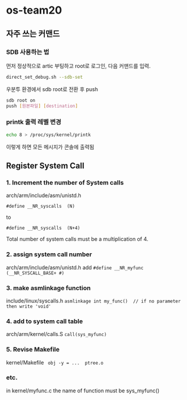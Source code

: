 # os-team20

## 자주 쓰는 커맨드

### SDB 사용하는 법
먼저 정상적으로 artic 부팅하고 root로 로그인, 다음 커맨드를 입력.
```sh
direct_set_debug.sh --sdb-set
```

우분투 환경에서 sdb root로 전환 후 push
```sh
sdb root on
push [원본파일] [destination]
```

### printk 출력 레벨 변경
```sh
echo 8 > /proc/sys/kernel/printk
```
이렇게 하면 모든 메시지가 콘솔에 출력됨

## Register System Call
### 1. Increment the number of System calls
arch/arm/include/asm/unistd.h
``` 
#define __NR_syscalls  (N)
```
to
```
#define __NR_syscalls  (N+4)
```
Total number of system calls must be a multiplication of 4.

### 2. assign system call number
arch/arm/include/asm/unistd.h
add
`#define __NR_myfunc      (__NR_SYSCALL_BASE+ #)`

### 3. make asmlinkage function
include/linux/syscalls.h
`asmlinkage int my_func()  // if no parameter then write 'void' `

### 4. add to system call table
arch/arm/kernel/calls.S
`call(sys_myfunc)`

### 5. Revise Makefile
kernel/Makefile
` obj -y = ...  ptree.o`

### etc.
 in kernel/myfunc.c
 the name of function must be sys_myfunc()




